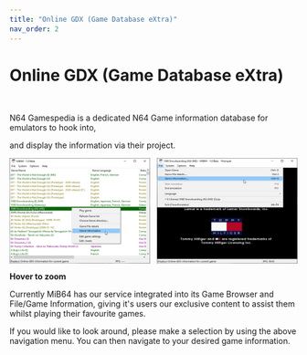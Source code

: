 ```yaml
---
title: "Online GDX (Game Database eXtra)"
nav_order: 2
---
```


<style>
.zoom-pair {
  display: flex;
  gap: 12px;
  align-items: flex-start;
  position: relative;
}

.zoom-on-hover {
  display: inline-block;
  position: relative;
}

.zoom-on-hover img {
  display: block;
  cursor: zoom-in;
  transition: transform 0.3s ease;
  transform-origin: left center;
  position: relative;
  z-index: 1;
}

.zoom-on-hover:hover img {
  transform: scale(1.5);
}

.zoom-pair .zoom-on-hover:first-child:hover img {
  z-index: 9999;
}

.zoom-pair .zoom-on-hover:last-child:hover img {
  z-index: 100;
}
</style>

# Online GDX (Game Database eXtra)
<br>
	
N64 Gamespedia is a dedicated N64 Game information database for emulators to hook into,

and display the information via their project.

<div class="zoom-pair">
  <div class="zoom-on-hover">
    <img src="assets/images/mib_game_information_1.png" alt="Group Cheat Collapsed" width="320" />
  </div>
  <div class="zoom-on-hover">
    <img src="assets/images/mib_game_information_2.png" alt="Group Cheat Expanded" width="320" />
  </div>
</div>

<p class="has-text-align-center"><strong>Hover to zoom</strong></p>
<!-- ClauseEcho: mib_game_information_1 & mib_game_information_2 Interactive Images -->

Currently MiB64 has our service integrated into its Game Browser and File/Game Information, giving it's users our exclusive content to assist them whilst playing their favourite games.

If you would like to look around, please make a selection by using the above navigation menu. You can then navigate to your desired game information.

<br>
